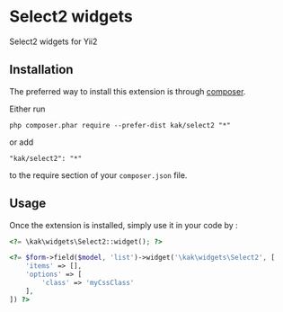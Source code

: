 Select2 widgets
================
Select2 widgets for Yii2

Installation
------------

The preferred way to install this extension is through [composer](http://getcomposer.org/download/).

Either run

```
php composer.phar require --prefer-dist kak/select2 "*"
```

or add

```
"kak/select2": "*"
```

to the require section of your `composer.json` file.


Usage
-----

Once the extension is installed, simply use it in your code by  :

```php
<?= \kak\widgets\Select2::widget(); ?>
```

```php
<?= $form->field($model, 'list')->widget('\kak\widgets\Select2', [
    'items' => [],
    'options' => [
        'class' => 'myCssClass'
    ],
]) ?>
```